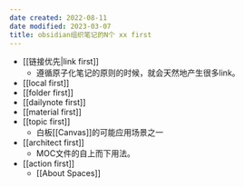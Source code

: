 ```yaml
---
date created: 2022-08-11
date modified: 2023-03-07
title: obsidian组织笔记的N个 xx first
---
```


- [[链接优先|link first]]
	- 遵循原子化笔记的原则的时候，就会天然地产生很多link。
- [[local first]]
- [[folder first]]
- [[dailynote first]]
- [[material first]]
- [[topic first]]
	- 白板[[Canvas]]的可能应用场景之一
- [[architect first]]
	- MOC文件的自上而下用法。
- [[action first]]
	- [[About Spaces]]
